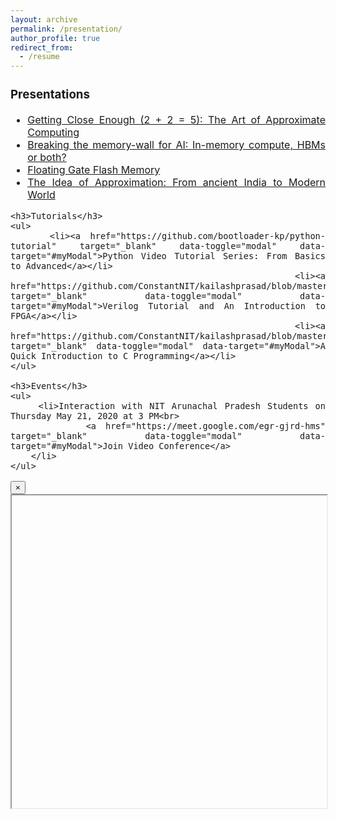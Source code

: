 ```yaml
---
layout: archive
permalink: /presentation/
author_profile: true
redirect_from:
  - /resume
---
```

<div style="text-align: justify; font-size: 16px;">
    <h3>Presentations</h3>
    <ul>
        <li><a href="https://github.com/ConstantNIT/kailashprasad/blob/master/_pages/Getting%20Close%20Enough%20(2%20%2B%202%20%3D%205)%3A%20The%20Art%20of%20Approximate%20Computing.pdf" target="_blank" data-toggle="modal" data-target="#myModal">Getting Close Enough (2 + 2 = 5): The Art of Approximate Computing</a></li>
        <li><a href="https://github.com/ConstantNIT/kailashprasad/blob/master/_pages/IMC_HBM.pdf" target="_blank" data-toggle="modal" data-target="#myModal">Breaking the memory-wall for AI: In-memory compute, HBMs or both?</a></li>
        <li><a href="https://github.com/ConstantNIT/kailashprasad/blob/master/_pages/Fabrication.pdf" target="_blank" data-toggle="modal" data-target="#myModal">Floating Gate Flash Memory</a></li>
        <li><a href="https://github.com/ConstantNIT/kailashprasad/blob/master/_pages/ApproximateComputing.pdf" target="_blank" data-toggle="modal" data-target="#myModal">The Idea of Approximation: From ancient India to Modern World</a></li>
    </ul>
    
    <h3>Tutorials</h3>
    <ul>
        <li><a href="https://github.com/bootloader-kp/python-tutorial" target="_blank" data-toggle="modal" data-target="#myModal">Python Video Tutorial Series: From Basics to Advanced</a></li>
        <li><a href="https://github.com/ConstantNIT/kailashprasad/blob/master/_pages/VerilogTutorial.pdf" target="_blank" data-toggle="modal" data-target="#myModal">Verilog Tutorial and An Introduction to FPGA</a></li>
        <li><a href="https://github.com/ConstantNIT/kailashprasad/blob/master/_pages/C_Programming.pdf" target="_blank" data-toggle="modal" data-target="#myModal">A Quick Introduction to C Programming</a></li>
    </ul>
    
    <h3>Events</h3>
    <ul>
        <li>Interaction with NIT Arunachal Pradesh Students on Thursday May 21, 2020 at 3 PM<br>
            <a href="https://meet.google.com/egr-gjrd-hms" target="_blank" data-toggle="modal" data-target="#myModal">Join Video Conference</a>
        </li>
    </ul>
</div>

<!-- Modal -->
<div class="modal fade" id="myModal" tabindex="-1" role="dialog" aria-labelledby="myModalLabel" aria-hidden="true">
    <div class="modal-dialog modal-lg">
        <div class="modal-content">
            <div class="modal-header">
                <button type="button" class="close" data-dismiss="modal" aria-hidden="true">&times;</button>
            </div>
            <div class="modal-body">
                <iframe src="" style="width: 100%; height: 500px;"></iframe>
            </div>
        </div>
    </div>
</div>

